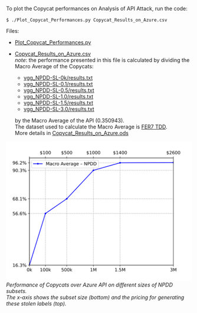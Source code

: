 To plot the Copycat performances on Analysis of API Attack, run the code:
  
 ```console
 $ ./Plot_Copycat_Performances.py Copycat_Results_on_Azure.csv
 ```

 Files:
 * [Plot_Copycat_Performances.py](Plot_Copycat_Performances.py)
 * [Copycat_Results_on_Azure.csv](Copycat_Results_on_Azure.csv)<br>
   _note_: the performance presented in this file is calculated by dividing the Macro Average of the Copycats:
   * [vgg_NPDD-SL-0k/results.txt](vgg_NPDD-SL-0k/results.txt)
   * [vgg_NPDD-SL-0.1/results.txt](vgg_NPDD-SL-0.1/results.txt)
   * [vgg_NPDD-SL-0.5/results.txt](vgg_NPDD-SL-0.5/results.txt)
   * [vgg_NPDD-SL-1.0/results.txt](vgg_NPDD-SL-1.0/results.txt)
   * [vgg_NPDD-SL-1.5/results.txt](vgg_NPDD-SL-1.5/results.txt)
   * [vgg_NPDD-SL-3.0/results.txt](vgg_NPDD-SL-3.0/results.txt)
   
   by the Macro Average of the API (0.350943).<br>
   The dataset used to calculate the Macro Average is [FER7 TDD](../../data/FER7/TD.txt.7z).<br>
   More details in [Copycat_Results_on_Azure.ods](Copycat_Results_on_Azure.ods)


![Analysis of Attack Viability](Azure.svg)
<br>*Performance of Copycats over Azure API on different sizes of NPDD subsets.*
<br>*The x-axis shows the subset size (bottom) and the pricing for generating these stolen labels (top).*
